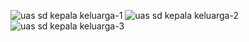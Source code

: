 ![uas sd kepala keluarga-1](https://user-images.githubusercontent.com/115524089/213741685-ccca7f64-d012-41ff-b4ac-a9ea32d0b07a.png)
![uas sd kepala keluarga-2](https://user-images.githubusercontent.com/115524089/213741754-c3d5e43d-1497-4770-812b-e3f047302f16.png)
![uas sd kepala keluarga-3](https://user-images.githubusercontent.com/115524089/213741812-eae8a209-2caf-4be6-be3e-66bff53290d9.png)

